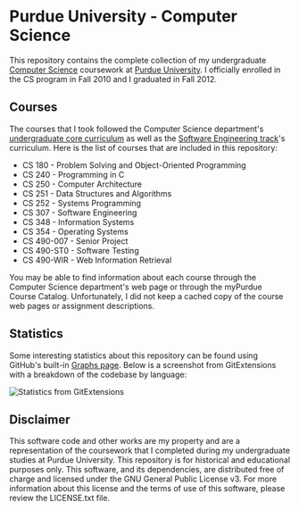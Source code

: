# Purdue University - Computer Science

This repository contains the complete collection of my undergraduate [Computer Science][1] coursework at [Purdue University][2]. I officially enrolled in the CS program in Fall 2010 and I graduated in Fall 2012.

## Courses

The courses that I took followed the Computer Science department's [undergraduate core curriculum][3] as well as the [Software Engineering track][4]'s curriculum. Here is the list of courses that are included in this repository:

*   CS 180 - Problem Solving and Object-Oriented Programming
*   CS 240 - Programming in C
*   CS 250 - Computer Architecture
*   CS 251 - Data Structures and Algorithms
*   CS 252 - Systems Programming
*   CS 307 - Software Engineering
*   CS 348 - Information Systems
*   CS 354 - Operating Systems
*   CS 490-007 - Senior Project
*   CS 490-ST0 - Software Testing
*   CS 490-WIR - Web Information Retrieval

You may be able to find information about each course through the Computer Science department's web page or through the myPurdue Course Catalog. Unfortunately, I did not keep a cached copy of the course web pages or assignment descriptions.

## Statistics

Some interesting statistics about this repository can be found using GitHub's built-in [Graphs page][5]. Below is a screenshot from GitExtensions with a breakdown of the codebase by language:

![Statistics from GitExtensions](https://raw.github.com/mbmccormick/purdue/master/tmp/stats.png)

## Disclaimer

This software code and other works are my property and are a representation of the coursework that I completed during my undergraduate studies at Purdue University. This repository is for historical and educational purposes only. This software, and its dependencies, are distributed free of charge and licensed under the GNU General Public License v3. For more information about this license and the terms of use of this software, please review the LICENSE.txt file.


[1]: http://www.cs.purdue.edu/
[2]: http://www.purdue.edu/
[3]: http://www.cs.purdue.edu/academic_programs/undergraduate/curriculum/bachelor/index.sxhtml
[4]: http://www.cs.purdue.edu/academic_programs/undergraduate/curriculum/bachelor/track_softengr.sxhtml
[5]: https://github.com/mbmccormick/purdue/graphs
